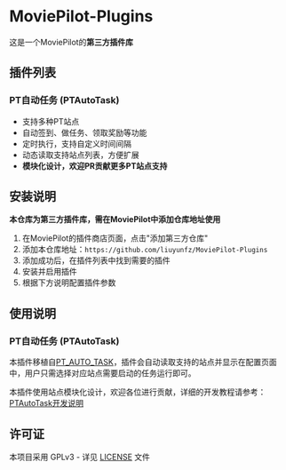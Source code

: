 # MoviePilot-Plugins

这是一个MoviePilot的**第三方插件库**

## 插件列表

### PT自动任务 (PTAutoTask)
- 支持多种PT站点
- 自动签到、做任务、领取奖励等功能
- 定时执行，支持自定义时间间隔
- 动态读取支持站点列表，方便扩展
- **模块化设计，欢迎PR贡献更多PT站点支持**


## 安装说明

**本仓库为第三方插件库，需在MoviePilot中添加仓库地址使用**

1. 在MoviePilot的插件商店页面，点击"添加第三方仓库"
2. 添加本仓库地址：`https://github.com/liuyunfz/MoviePilot-Plugins`
3. 添加成功后，在插件列表中找到需要的插件
4. 安装并启用插件
5. 根据下方说明配置插件参数

## 使用说明

### PT自动任务 (PTAutoTask)
本插件移植自[PT_AUTO_TASK](https://github.com/liuyunfz/PT_AUTO_TASK)，插件会自动读取支持的站点并显示在配置页面中，用户只需选择对应站点需要启动的任务运行即可。

本插件使用站点模块化设计，欢迎各位进行贡献，详细的开发教程请参考：[PTAutoTask开发说明](doc/develop_ptautotask.md)

## 许可证

本项目采用 GPLv3 - 详见 [LICENSE](LICENSE) 文件 